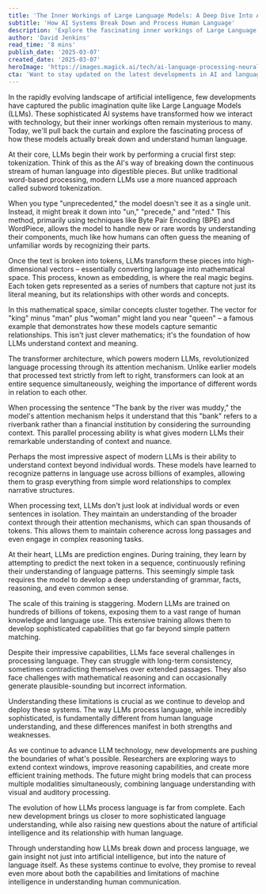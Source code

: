 ```yaml
---
title: 'The Inner Workings of Large Language Models: A Deep Dive Into AI''s Language Processing'
subtitle: 'How AI Systems Break Down and Process Human Language'
description: 'Explore the fascinating inner workings of Large Language Models (LLMs) and discover how these AI systems break down and process human language. From tokenization to vector spaces and attention mechanisms, learn how modern AI understands and generates text in ways that are revolutionizing our interaction with technology.'
author: 'David Jenkins'
read_time: '8 mins'
publish_date: '2025-03-07'
created_date: '2025-03-07'
heroImage: 'https://images.magick.ai/tech/ai-language-processing-neural-network.jpg'
cta: 'Want to stay updated on the latest developments in AI and language processing? Follow us on LinkedIn for in-depth analysis and breaking news in the world of artificial intelligence.'
---
```


In the rapidly evolving landscape of artificial intelligence, few developments have captured the public imagination quite like Large Language Models (LLMs). These sophisticated AI systems have transformed how we interact with technology, but their inner workings often remain mysterious to many. Today, we'll pull back the curtain and explore the fascinating process of how these models actually break down and understand human language.

At their core, LLMs begin their work by performing a crucial first step: tokenization. Think of this as the AI's way of breaking down the continuous stream of human language into digestible pieces. But unlike traditional word-based processing, modern LLMs use a more nuanced approach called subword tokenization.

When you type "unprecedented," the model doesn't see it as a single unit. Instead, it might break it down into "un," "precede," and "nted." This method, primarily using techniques like Byte Pair Encoding (BPE) and WordPiece, allows the model to handle new or rare words by understanding their components, much like how humans can often guess the meaning of unfamiliar words by recognizing their parts.

Once the text is broken into tokens, LLMs transform these pieces into high-dimensional vectors – essentially converting language into mathematical space. This process, known as embedding, is where the real magic begins. Each token gets represented as a series of numbers that capture not just its literal meaning, but its relationships with other words and concepts.

In this mathematical space, similar concepts cluster together. The vector for "king" minus "man" plus "woman" might land you near "queen" – a famous example that demonstrates how these models capture semantic relationships. This isn't just clever mathematics; it's the foundation of how LLMs understand context and meaning.

The transformer architecture, which powers modern LLMs, revolutionized language processing through its attention mechanism. Unlike earlier models that processed text strictly from left to right, transformers can look at an entire sequence simultaneously, weighing the importance of different words in relation to each other.

When processing the sentence "The bank by the river was muddy," the model's attention mechanism helps it understand that this "bank" refers to a riverbank rather than a financial institution by considering the surrounding context. This parallel processing ability is what gives modern LLMs their remarkable understanding of context and nuance.

Perhaps the most impressive aspect of modern LLMs is their ability to understand context beyond individual words. These models have learned to recognize patterns in language use across billions of examples, allowing them to grasp everything from simple word relationships to complex narrative structures.

When processing text, LLMs don't just look at individual words or even sentences in isolation. They maintain an understanding of the broader context through their attention mechanisms, which can span thousands of tokens. This allows them to maintain coherence across long passages and even engage in complex reasoning tasks.

At their heart, LLMs are prediction engines. During training, they learn by attempting to predict the next token in a sequence, continuously refining their understanding of language patterns. This seemingly simple task requires the model to develop a deep understanding of grammar, facts, reasoning, and even common sense.

The scale of this training is staggering. Modern LLMs are trained on hundreds of billions of tokens, exposing them to a vast range of human knowledge and language use. This extensive training allows them to develop sophisticated capabilities that go far beyond simple pattern matching.

Despite their impressive capabilities, LLMs face several challenges in processing language. They can struggle with long-term consistency, sometimes contradicting themselves over extended passages. They also face challenges with mathematical reasoning and can occasionally generate plausible-sounding but incorrect information.

Understanding these limitations is crucial as we continue to develop and deploy these systems. The way LLMs process language, while incredibly sophisticated, is fundamentally different from human language understanding, and these differences manifest in both strengths and weaknesses.

As we continue to advance LLM technology, new developments are pushing the boundaries of what's possible. Researchers are exploring ways to extend context windows, improve reasoning capabilities, and create more efficient training methods. The future might bring models that can process multiple modalities simultaneously, combining language understanding with visual and auditory processing.

The evolution of how LLMs process language is far from complete. Each new development brings us closer to more sophisticated language understanding, while also raising new questions about the nature of artificial intelligence and its relationship with human language.

Through understanding how LLMs break down and process language, we gain insight not just into artificial intelligence, but into the nature of language itself. As these systems continue to evolve, they promise to reveal even more about both the capabilities and limitations of machine intelligence in understanding human communication.